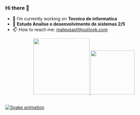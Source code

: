 ### Hi there 👋



- 🔭 I’m currently working on <strong> Tecnico de informatica </strong> 
- 🌱 <strong> Estudo Analise e desenvolvimento de sistemas 2/5 </strong> 
- 📫 How to reach me: mateusasf@outlook.com


<div align="center">
  <a href="https://github.com/mateusfigueira">
  <img height="180em" src="https://github-readme-stats.vercel.app/api?username=mateusfigueira&show_icons=true&theme=dark&include_all_commits=true&count_private=true"/>
  <img height="141em" src="https://github-readme-stats.vercel.app/api/top-langs/?username=mateusfigueira&layout=compact&langs_count=7&theme=dark"/>
</div>
  
  ##
  
  
  ![Snake animation](https://github.com/mateusfigueira/mateusfigueira/blob/output/github-contribution-grid-snake.svg)
